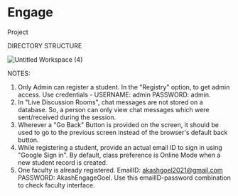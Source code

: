 # Engage
Project

DIRECTORY STRUCTURE

![Untitled Workspace (4)](https://user-images.githubusercontent.com/44233192/143769793-d3e4b571-ac56-49ff-81f4-f5b1ea74816f.png)

NOTES:

1. Only Admin can register a student. In the "Registry" option,  to get admin access. Use credentials - USERNAME: admin PASSWORD: admin. 
2. In "Live Discussion Rooms", chat messages are not stored on a database. So, a person can only view chat messages which were sent/received during the session.
3. Wherever a "Go Back" Button is provided on the screen, it should be used to go to the previous screen instead of the browser's default back button.
4. While registering a student, provide an actual email ID to sign in using "Google Sign in". By default, class preference is Online Mode when a new student record is created. 
5. One faculty is already registered. EmailID: akashgoel2021@gmail.com PASSWORD: AkashEngageGoel. Use this emailID-password combination to check faculty interface.   
